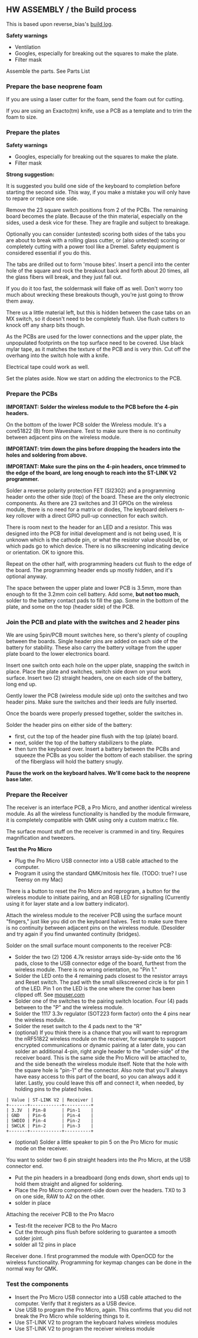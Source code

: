 ## HW ASSEMBLY / the Build process

This is based upon reverse_bias's [build log](https://imgur.com/a/mwTFj#JTzXTCD).

**Safety warnings**
* Ventilation
* Googles, especially for breaking out the squares to make the plate.
* Filter mask

Assemble the parts. See Parts List

### Prepare the base neoprene foam

If you are using a laser cutter for the foam, send the foam out for cutting.

If you are using an Exacto(tm) knife, use a PCB as a template and to trim the foam to size.


### Prepare the plates


**Safety warnings**
* Googles, especially for breaking out the squares to make the plate.
* Filter mask

**Strong suggestion:**

It is suggested you build one side of the keyboard to completion before starting the
second side. This way, if you make a mistake you will only have to repare or
replace one side.


Remove the 23 square switch positions from 2 of the PCBs. The remaining board becomes the
plate. Because of the thin material, especially on the sides, used a desk vice
for these. They are fragile and subject to breakage.

Optionally you can consider (untested) scoring both sides of the tabs you are
about to break with a rolling glass cutter, or (also untested) scoring or
completely cutting with a power tool like a Dremel. Safety equipment is
considered essential if you do this.

The tabs are drilled out to form 'mouse bites'. Insert a pencil into the center
hole of the square and rock the breakout back and forth about 20 times, all the
glass fibers will break, and they just fall out.

If you do it too fast, the soldermask will flake off as well. Don't worry too much
about wrecking these breakouts though, you're just going to throw them away.

There us a little material left, but this is hidden between the case tabs on an
MX switch, so it doesn't need to be completely flush. Use flush cutters to 
knock off any sharp bits though.

As the PCBs are used for the lower connections and the upper plate, the
unpopulated footprints on the top surface need to be covered. Use black mylar
tape, as it matches the texture of the PCB and is very thin. Cut off the
overhang into the switch hole with a knife. 

Electrical tape could work as well.

Set the plates aside. Now we start on adding the electronics to the PCB.


### Prepare the PCBs

**IMPORTANT: Solder the wireless module to the PCB before the 4-pin headers.**

On the bottom of the lower PCB solder the Wireless module. It's a core51822 (B)
from Waveshare. Test to make sure there is no continuity between adjacent pins
on the wireless module.

**IMPORTANT: trim down the pins before dropping the headers into the holes and
soldering from above.**

**IMPORTANT: Make sure the pins on the 4-pin headers, once trimmed to the edge
of the board, are long enough to reach into the ST-LINK V2 programmer.**

Solder a reverse polarity protection FET (SI2302) and a programming header onto
the other side (top) of the board. These are the only electronic components. As
there are 23 switches and 31 GPIOs on the wireless module, there is no need for
a matrix or diodes, The keyboard delivers n-key rollover with a direct GPIO pull-up
connection for each switch.

There is room next to the header for an LED and a resistor. This was designed
into the PCB for initial development and is not being used, It is unknown which
is the cathode pin, or what the resistor value should be, or which pads go to
which device. There is no silkscreening indicating device or orientation. OK to
ignore this.

Repeat on the other half, with programming headers cut flush to the edge of
the board. The programming header ends up mostly hidden, and it's optional anyway.

The space between the upper plate and lower PCB is 3.5mm, more than enough to
fit the 3.2mm coin cell battery. Add some, **but not too much**, solder to the
battery contact pads to fill the gap. Some in the bottom of the plate, and some
on the top (header side) of the PCB.

### Join the PCB and plate with the switches and 2 header pins

We are using 5pin/PCB mount switches here, so there's plenty of coupling between
the boards. Single header pins are added on each side of the battery for
stability. These also carry the battery voltage from the upper plate board to
the lower electronics board.

Insert one switch onto each hole on the upper plate, snapping the switch in place.
Place the plate and switches, switch side down on your work surface.
Insert two (2) straight headers, one on each side of the battery, long end up.

Gently lower the PCB (wireless module side up) onto the switches and two header
pins. Make sure the switches and their leeds are fully inserted.

Once the boards were properly pressed together, solder the switches in.

Solder the header pins on either side of the battery:
* first, cut the top of the header pine flush with the top (plate) board.
* next, solder the top of the battery stabilizers to the plate.
* then turn the keyboard over. Insert a battery between the PCBs and squeeze the
PCBs as you solder the bottom of each stabiliser. the spring of the fiberglass
will hold the battery snugly.

**Pause the work on the keyboard halves. We'll come back to the neoprene
base later.**

### Prepare the Receiver

The receiver is an interface PCB, a Pro Micro, and another identical wireless
module. As all the wireless functionality is handled by the module firmware, it
is completely compatible with QMK using only a custom matrix.c file. 

The surface mount stuff on the receiver is crammed in and tiny. Requires
magnification and tweezers.

**Test the Pro Micro**
* Plug the Pro Micro USB connector into a USB cable attached to the computer.
* Program it using the standard QMK/mitosis hex file. (TODO: true? I use Teensy on my Mac)

There is a button to reset the Pro Micro and reprogram, 
a button for the wireless module to initiate pairing, and an RGB LED for
signalling (Currently using it for layer state and a low battery indicator).

Attach the wireless module to the receiver PCB using the surface mount
"fingers," just like you did on the keyboard halves. Test to make sure there is
no continuity between adjacent pins on the wireless module. (Desolder and try
again if you find unwanted continuity (bridges).

Solder on the small surface mount components to the receiver PCB:
* Solder the two (2) 1206 4.7k resistor arrays side-by-side onto the 16 pads,
close to the USB connector edge of the board, furthest from the wireless module.
There is no wrong orientation, no "Pin 1."
* Solder the LED onto the 4 remaining pads closest to the resistor arrays and
Reset switch. The pad with the small silkscreened circle is for pin 1 of the
LED. Pin 1 on the LED is the one where the corner has been clipped off. See
[mouser.com](http://www.mouser.com/ds/2/90/CLVBAFKA-470871.pdf)
* Solder one of the switches to the pairing switch location. Four (4) pads
between to the "P" and the wireless module.
* Solder the 1117 3.3v regulator (SOT223 form factor) onto the 4 pins near the wireless module. 
* Solder the reset switch to the 4 pads next to the "R"
* (optional) If you think there is a chance that you will want to reprogram the
nRF51822 wireless module on the receiver, for example to support encrypted
communications or dynamic pairing at a later date, you can solder an additional
4-pin, right angle header to the "under-side" of the receiver board. This is the
same side the Pro Micro will be attached to, and the side beneath the wireless
module itself. Note that the hole with the square hole is "pin-1" of the
connector. Also note that you'll always have easy access to this part of the
board, so you can always add it later. Lastly, you could leave this off and 
connect it, when needed, by holding pins to the plated holes.
```
| Value | ST-LINK V2 | Receiver |
+-------+------------+----------+
| 3.3V  | Pin-8      | Pin-1    |
| GND   | Pin-6      | Pin-4    |
| SWDIO | Pin-4      | Pin-2    |
| SWCLK | Pin-2      | Pin-3    |
+-------+------------+----------+
```
* (optional) Solder a little speaker to pin 5 on the Pro Micro for music mode on the receiver.

You want to solder two 6 pin straight headers into the Pro Micro, at the USB connector end.
* Put the pin headers in a breadboard (long ends down, short ends up) to hold them straight and aligned for
soldering.
* Place the Pro Micro component-side down over the headers. TX0 to 3 on one
side, RAW to A2 on the other.
* solder in place

Attaching the receiver PCB to the Pro Macro
* Test-fit the receiver PCB to the Pro Macro
* Cut the through pins flush before soldering to guarantee a smooth solder
joint.
* solder all 12 pins in place

Receiver done. I first programmed the module with OpenOCD for the wireless
functionality. Programming for keymap changes can be done in the normal way for
QMK.


### Test the components
* Insert the Pro Micro USB connector into a USB cable attached to the computer.
Verify that it registers as a USB device.
* Use USB to program the Pro Micro, again. This confirms that you did not break
the Pro Micro while soldering things to it.
* Use ST-LINK V2 to program the keyboard halves wireless modules
* Use ST-LINK V2 to program the receiver wireless module
